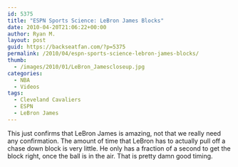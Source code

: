 ```yaml
---
id: 5375
title: "ESPN Sports Science: LeBron James Blocks"
date: 2010-04-20T21:06:22+00:00
author: Ryan M.
layout: post
guid: https://backseatfan.com/?p=5375
permalink: /2010/04/espn-sports-science-lebron-james-blocks/
thumb:
  - /images/2010/01/LeBron_Jamescloseup.jpg
categories:
  - NBA
  - Videos
tags:
  - Cleveland Cavaliers
  - ESPN
  - LeBron James
---
```


<div class="entry">
  <p>
  </p>

  <p>
    This just confirms that LeBron James is amazing, not that we really need any confirmation. The amount of time that LeBron has to actually pull off a chase down block is very little. He only has a fraction of a second to get the block right, once the ball is in the air. That is pretty damn good timing.
  </p>
</div>
